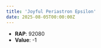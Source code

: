 ```yaml
---
title: 'Joyful Periastron Epsilon'
date: 2025-08-05T00:00:00Z
---
```

- **RAP**: 92080
- **Value**: -1
